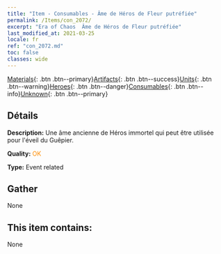```yaml
---
title: "Item - Consumables - Âme de Héros de Fleur putréfiée"
permalink: /Items/con_2072/
excerpt: "Era of Chaos  Âme de Héros de Fleur putréfiée"
last_modified_at: 2021-03-25
locale: fr
ref: "con_2072.md"
toc: false
classes: wide
---
```

 [Materials](/fr/Items/){: .btn .btn--primary}[Artifacts](/fr/Items/Artifacts/){: .btn .btn--success}[Units](/fr/Items/Units/){: .btn .btn--warning}[Heroes](/fr/Items/Heroes/){: .btn .btn--danger}[Consumables](/fr/Items/Consumables/){: .btn .btn--info}[Unknown](/fr/Items/Unknown/){: .btn .btn--primary}

## Détails
 **Description:** Une âme ancienne de Héros immortel qui peut être utilisée pour l'éveil du Guêpier.

 **Quality:** <span style="color: #FF8C00">OK</span>

 **Type:** Event related

## Gather

  None

## This item contains:

  None

